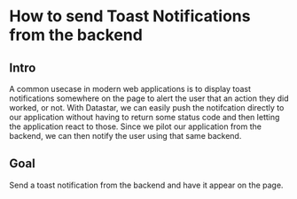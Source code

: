 # How to send Toast Notifications from the backend

## Intro

A common usecase in modern web applications is to display toast notifications somewhere on the page to alert the user that an action they did worked,
or not. With Datastar, we can easily push the notifcation directly to our application without having to return some status code and then letting the
application react to those. Since we pilot our application from the backend, we can then notify the user using that same backend.

## Goal

Send a toast notification from the backend and have it appear on the page.
